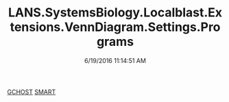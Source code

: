﻿---
title: LANS.SystemsBiology.Localblast.Extensions.VennDiagram.Settings.Programs
date: 6/19/2016 11:14:51 AM
---

[GCHOST](T-LANS.SystemsBiology.Localblast.Extensions.VennDiagram.Settings.Programs.GCHOST.html)
[SMART](T-LANS.SystemsBiology.Localblast.Extensions.VennDiagram.Settings.Programs.SMART.html)
